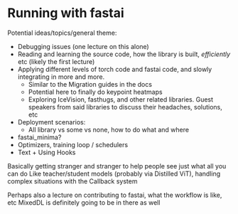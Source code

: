 # Running with fastai

Potential ideas/topics/general theme:

* Debugging issues (one lecture on this alone)
* Reading and learning the source code, how the library is built, _efficiently_ etc (likely the first lecture)
* Applying different levels of torch code and fastai code, and slowly integrating in more and more.
  * Similar to the Migration guides in the docs
  * Potential here to finally do keypoint heatmaps
  * Exploring IceVision, fasthugs, and other related libraries. Guest speakers from said libraries to discuss their headaches, solutions, etc
* Deployment scenarios:
  * All library vs some vs none, how to do what and where
* fastai_minima?
* Optimizers, training loop / schedulers
* Text + Using Hooks


Basically getting stranger and stranger to help people see just what all you can do
Like teacher/student models (probably via Distilled ViT), handling complex situations with the Callback system

Perhaps also a lecture on contributing to fastai, what the workflow is like, etc
MixedDL is definitely going to be in there as well
